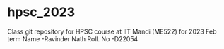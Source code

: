 # hpsc_2023
Class git repository for HPSC course at IIT Mandi (ME522) for 2023 Feb term
Name -Ravinder Nath
Roll. No -D22054
